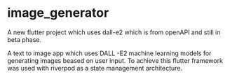 # image_generator

A new flutter project which uses dall-e2 which is from openAPI and still in beta phase.

A text to image app which uses DALL -E2 machine learning models for
generating images beased on user input. To achieve this flutter
framework was used with riverpod as a state management architecture.
